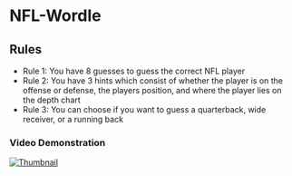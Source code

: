 # NFL-Wordle

## Rules

- Rule 1: You have 8 guesses to guess the correct NFL player
- Rule 2: You have 3 hints which consist of whether the player is on the offense or defense, the players position, and where the player lies on the depth chart 
- Rule 3: You can choose if you want to guess a quarterback, wide receiver, or a running back

### Video Demonstration

[![Thumbnail](https://cdn.freebiesupply.com/logos/large/2x/nfl-1-logo-png-transparent.png)](https://youtu.be/-OwFQcS6Rvc)

